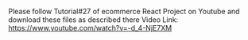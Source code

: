 Please follow  Tutorial#27 of ecommerce React Project on Youtube and download these files 
as described there
Video Link: https://www.youtube.com/watch?v=-d_4-NjE7XM

